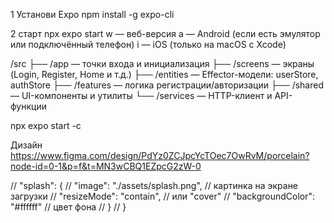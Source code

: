 1 Установи Expo
npm install -g expo-cli

2 старт
npx expo start
w — веб-версия
a — Android (если есть эмулятор или подключённый телефон)
i — iOS (только на macOS с Xcode)

/src
 ├── /app          — точки входа и инициализация
 ├── /screens      — экраны (Login, Register, Home и т.д.)
 ├── /entities     — Effector-модели: userStore, authStore
 ├── /features     — логика регистрации/авторизации
 ├── /shared       — UI-компоненты и утилиты
 └── /services     — HTTP-клиент и API-функции

 npx expo start -c


 Дизайн
 https://www.figma.com/design/PdYz0ZCJpcYcTOec7OwRvM/porcelain?node-id=0-1&p=f&t=MN3wCBQ1EZpcG2zW-0



//   "splash": {
  //     "image": "./assets/splash.png",     // картинка на экране загрузки
  //     "resizeMode": "contain",            // или "cover"
  //     "backgroundColor": "#ffffff"        // цвет фона
  //   }
  // }